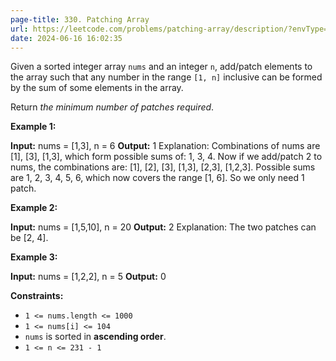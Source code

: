 ```yaml
---
page-title: 330. Patching Array
url: https://leetcode.com/problems/patching-array/description/?envType=daily-question&envId=2024-06-16
date: 2024-06-16 16:02:35
---
```

Given a sorted integer array `nums` and an integer `n`, add/patch elements to the array such that any number in the range `[1, n]` inclusive can be formed by the sum of some elements in the array.

Return *the minimum number of patches required*.

**Example 1:**

**Input:** nums = \[1,3\], n = 6
**Output:** 1
Explanation:
Combinations of nums are \[1\], \[3\], \[1,3\], which form possible sums of: 1, 3, 4.
Now if we add/patch 2 to nums, the combinations are: \[1\], \[2\], \[3\], \[1,3\], \[2,3\], \[1,2,3\].
Possible sums are 1, 2, 3, 4, 5, 6, which now covers the range \[1, 6\].
So we only need 1 patch.

**Example 2:**

**Input:** nums = \[1,5,10\], n = 20
**Output:** 2
Explanation: The two patches can be \[2, 4\].

**Example 3:**

**Input:** nums = \[1,2,2\], n = 5
**Output:** 0

**Constraints:**

-   `1 <= nums.length <= 1000`
-   `1 <= nums[i] <= 104`
-   `nums` is sorted in **ascending order**.
-   `1 <= n <= 231 - 1`
